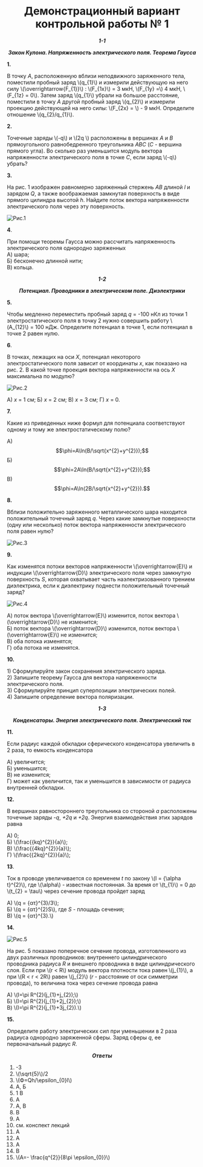 # <center>Демонстрационный вариант контрольной работы № 1</center>

***<center>1-1</center>***

***<center>Закон Кулона. Напряженность электрического поля. Теорема Гаусса</center>***

**1.**

  
  В точку _A_, расположенную вблизи неподвижного заряженного тела, поместили пробный заряд \\(q_{1}\\) и измерили действующую на него силу
  \\(\overrightarrow{F_{1}}\\) : \\(F_{1x}\\) = 3 мкН,
  \\(F_{1y} =\\) 4 мкН, \\(F_{1z} = 0\\). Затем заряд \\(q_{1}\\)
  убрали на большое расстояние, поместили в точку _A_ другой пробный
  заряд \\(q_{2}\\) и измерили проекцию действующей на него силы:
  \\(F_{2x} = \\) - 9 мкН. Определите отношение \\(q_{2}/q_{1}\\).

 

**2.**

  
  Точечные заряды \\(-q\\) и \\(2q
  \\) расположены в вершинах _A_ и _B_
  прямоугольного равнобедренного треугольника _АВС_ (_С_ - вершина
  прямого угла). Во сколько раз уменьшится модуль вектора напряженности
  электрического поля в точке _C_, если заряд \\(-q\\) убрать?

  

**3.**
  
  На рис. 1 изображен равномерно заряженный стержень _AB_ длиной _l_ и
  зарядом _Q_, а также воображаемая замкнутая поверхность в виде прямого
  цилиндра высотой _h_. Найдите поток вектора напряженности электрического поля через эту
  поверхность.

![ Рис.1](../../pic/picture3.png "Рис.1")

**4**.

 При помощи теоремы Гаусса можно рассчитать напряженность электрического поля однородно заряженных    
 А) шара;   
 Б) бесконечно длинной нити;  
 В) кольца.                                                

***<center>1-2</center>***

***<center>Потенциал. Проводники в электрическом поле. Диэлектрики</center>***

 **5.**

  Чтобы медленно переместить пробный заряд _q_ = -100 нКл из точки 1 
  электростатического поля в точку 2 нужно совершить работу
  \\(A_{12}\\) = 100 нДж. Определите потенциал в точке 1, если потенциал в
  точке 2 равен нулю.

 **6**.

В точках, лежащих на оси _X_, потенциал некоторого электростатического поля зависит от координаты _x_, как показано на рис. 2. В какой точке проекция вектора напряженности на ось _X_ максимальна по модулю?

![ Рис.2](../../pic/picture4.png "Рис.2")

 А)    _x_ = 1 см;
 Б)    _x_ = 2 см;
 В)    _x_ = 3 см;
 Г)    _x_ = 0.

**7.**

 Какие из приведенных ниже формул для потенциала соответствуют одному и тому же электростатическому полю?

А) $$\phi=A\ln(B/\sqrt{x^{2}+y^{2}});$$  Б) $$\phi=2A\ln(B/\sqrt{x^{2}+y^{2}});$$                    В) $$\phi=A\ln(2B/\sqrt{x^{2}+y^{2}}).$$            

**8.**

  Вблизи
  положительно заряженного металлического шара находится положительный
  точечный заряд _q_. Через какие замкнутые поверхности (одну или
  несколько) поток вектора напряженности электрического поля равен нулю?

![ Рис.3](../../pic/picture5.png "Рис.3")


**9.**

 Как изменятся потоки векторов напряженности \\(\overrightarrow{E}\\) и индукции \\(\overrightarrow{D}\\) электрического поля через замкнутую поверхность _S_, которая охватывает часть наэлектризованного трением диэлектрика, если к диэлектрику поднести положительный точечный заряд?

![ Рис.4](../../pic/picture6.png "Рис.4")

А) поток вектора \\(\overrightarrow{E}\\) изменится, поток вектора \\(\overrightarrow{D}\\) не изменится;<br>
Б) поток вектора \\(\overrightarrow{D}\\) изменится, поток вектора \\(\overrightarrow{E}\\) не изменится;<br> 
В) оба потока изменятся;<br> 
Г) оба потока не изменятся.

 **10.**

 1\) Сформулируйте закон сохранения электрического заряда.<br>
 2\) Запишите теорему Гаусса для вектора напряженности электрического поля.<br>
3\) Сформулируйте принцип суперпозиции электрических полей.<br>
4\) Запишите определение вектора поляризации.<br>

***<center>1-3</center>***

***<center>Конденсаторы. Энергия электрического поля. Электрический ток</center>***

**11.**

 Если радиус каждой обкладки сферического конденсатора увеличить в 2 раза, то емкость конденсатора   

 А) увеличится;<br>
 Б) уменьшится;<br>
 В) не изменится;<br>
 Г) может как увеличится, так и уменьшится в зависимости от радиуса внутренней обкладки.

**12.**

 В вершинах равностороннего треугольника со стороной _a_ расположены точечные заряды _-q_, _+2q_ и _+2q_. Энергия взаимодействия этих зарядов равна

 А) 0;<br>
 Б) \\(\frac{{kq}^{2}}{a}\\);<br>
 В) \\(\frac{{4kq}^{2}}{a}\\);<br>
 Г) \\(\frac{{2kq}^{2}}{a}\\);<br>   

**13**.

Ток в проводе увеличивается со временем _t_ по закону   \\(I = {\alpha t}^{2}\\), где \\(\alpha\\) - известная постоянная. За время от \\(t_{1}\\) = 0 до \\(t_{2} = \tau\\) через сечение провода пройдет заряд 

 А) \\(q = {ατ}^{3}/3\\);  
 Б) \\(q = {ατ}^{2}S\\), где _S_ - площадь сечения;<br> 
 В) \\(q = {ατ}^{3}.\\) 

**14.**

![ Рис.5](../../pic/picture7.png "Рис.5")

 На рис. 5 показано поперечное сечение провода, изготовленного из двух различных проводников: внутреннего цилиндрического проводника радиуса _R_ и внешнего проводника в виде цилиндрического слоя. Если при \\(r < R\\) модуль вектора плотности тока равен \\(j_{1}\\), а при \\(R < r < 2R\\) равен \\(j_{2}\\) (_r_ - расстояние от оси симметрии провода), то величина тока через сечение провода равна

 А) \\(I=\pi R^{2}(j_{1}+j_{2});\\)<br>
 Б) \\(I=\pi R^{2}(j_{1}+2j_{2});\\)<br>
 В) \\(I=\pi R^{2}(j_{1}+3j_{2}).\\)

**15.**

Определите работу электрических сил при уменьшении в 2 раза радиуса
однородно заряженной сферы. Заряд сферы _q_, ее первоначальный радиус
_R_.

***<center>Ответы</center>***


 1. -3                                             
 2. \\(\sqrt{5}\\)/2
 3. \\(Ф=Qh/\epsilon_{0}l\\)
 4. А, Б 
 5. 1 В                                         
 6. А  
 7. А, В 
 8. В 
 9. А 
 10. см. конспект лекций  
 11. А 
 12. А                  
 13. А 
 14. В
 15. \\(A=- \frac{q^{2}}{8\pi \epsilon_{0}}\\)

